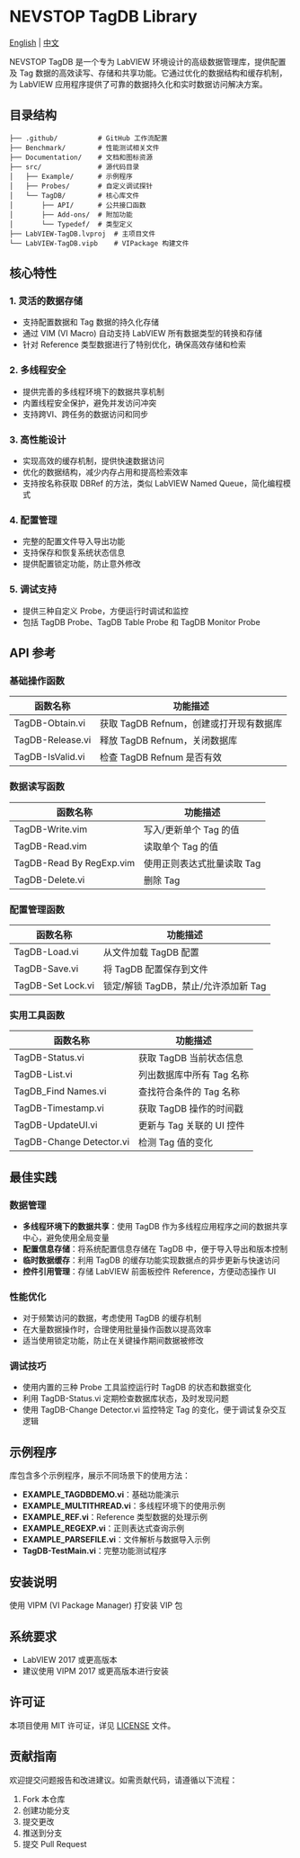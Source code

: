 # NEVSTOP TagDB Library

[English](./README(en).md) | [中文](./README.md)

NEVSTOP TagDB 是一个专为 LabVIEW 环境设计的高级数据管理库，提供配置及 Tag 数据的高效读写、存储和共享功能。它通过优化的数据结构和缓存机制，为 LabVIEW 应用程序提供了可靠的数据持久化和实时数据访问解决方案。

## 目录结构

```
├── .github/          # GitHub 工作流配置
├── Benchmark/        # 性能测试相关文件
├── Documentation/    # 文档和图标资源
├── src/              # 源代码目录
│   ├── Example/      # 示例程序
│   ├── Probes/       # 自定义调试探针
│   └── TagDB/        # 核心库文件
│       ├── API/      # 公共接口函数
│       ├── Add-ons/  # 附加功能
│       └── Typedef/  # 类型定义
├── LabVIEW-TagDB.lvproj  # 主项目文件
└── LabVIEW-TagDB.vipb    # VIPackage 构建文件
```

## 核心特性

### 1. 灵活的数据存储
- 支持配置数据和 Tag 数据的持久化存储
- 通过 VIM (VI Macro) 自动支持 LabVIEW 所有数据类型的转换和存储
- 针对 Reference 类型数据进行了特别优化，确保高效存储和检索

### 2. 多线程安全
- 提供完善的多线程环境下的数据共享机制
- 内置线程安全保护，避免并发访问冲突
- 支持跨VI、跨任务的数据访问和同步

### 3. 高性能设计
- 实现高效的缓存机制，提供快速数据访问
- 优化的数据结构，减少内存占用和提高检索效率
- 支持按名称获取 DBRef 的方法，类似 LabVIEW Named Queue，简化编程模式

### 4. 配置管理
- 完整的配置文件导入导出功能
- 支持保存和恢复系统状态信息
- 提供配置锁定功能，防止意外修改

### 5. 调试支持
- 提供三种自定义 Probe，方便运行时调试和监控
- 包括 TagDB Probe、TagDB Table Probe 和 TagDB Monitor Probe

## API 参考

### 基础操作函数

| 函数名称 | 功能描述 |
|---------|---------|
| TagDB-Obtain.vi | 获取 TagDB Refnum，创建或打开现有数据库 |
| TagDB-Release.vi | 释放 TagDB Refnum，关闭数据库 |
| TagDB-IsValid.vi | 检查 TagDB Refnum 是否有效 |

### 数据读写函数

| 函数名称 | 功能描述 |
|---------|---------|
| TagDB-Write.vim | 写入/更新单个 Tag 的值 |
| TagDB-Read.vim | 读取单个 Tag 的值 |
| TagDB-Read By RegExp.vim | 使用正则表达式批量读取 Tag |
| TagDB-Delete.vi | 删除 Tag |

### 配置管理函数

| 函数名称 | 功能描述 |
|---------|---------|
| TagDB-Load.vi | 从文件加载 TagDB 配置 |
| TagDB-Save.vi | 将 TagDB 配置保存到文件 |
| TagDB-Set Lock.vi | 锁定/解锁 TagDB，禁止/允许添加新 Tag |

### 实用工具函数

| 函数名称 | 功能描述 |
|---------|---------|
| TagDB-Status.vi | 获取 TagDB 当前状态信息 |
| TagDB-List.vi | 列出数据库中所有 Tag 名称 |
| TagDB_Find Names.vi | 查找符合条件的 Tag 名称 |
| TagDB-Timestamp.vi | 获取 TagDB 操作的时间戳 |
| TagDB-UpdateUI.vi | 更新与 Tag 关联的 UI 控件 |
| TagDB-Change Detector.vi | 检测 Tag 值的变化 |

## 最佳实践

### 数据管理
- **多线程环境下的数据共享**：使用 TagDB 作为多线程应用程序之间的数据共享中心，避免使用全局变量
- **配置信息存储**：将系统配置信息存储在 TagDB 中，便于导入导出和版本控制
- **临时数据缓存**：利用 TagDB 的缓存功能实现数据点的异步更新与快速访问
- **控件引用管理**：存储 LabVIEW 前面板控件 Reference，方便动态操作 UI

### 性能优化
- 对于频繁访问的数据，考虑使用 TagDB 的缓存机制
- 在大量数据操作时，合理使用批量操作函数以提高效率
- 适当使用锁定功能，防止在关键操作期间数据被修改

### 调试技巧
- 使用内置的三种 Probe 工具监控运行时 TagDB 的状态和数据变化
- 利用 TagDB-Status.vi 定期检查数据库状态，及时发现问题
- 使用 TagDB-Change Detector.vi 监控特定 Tag 的变化，便于调试复杂交互逻辑

## 示例程序

库包含多个示例程序，展示不同场景下的使用方法：

- **EXAMPLE_TAGDBDEMO.vi**：基础功能演示
- **EXAMPLE_MULTITHREAD.vi**：多线程环境下的使用示例
- **EXAMPLE_REF.vi**：Reference 类型数据的处理示例
- **EXAMPLE_REGEXP.vi**：正则表达式查询示例
- **EXAMPLE_PARSEFILE.vi**：文件解析与数据导入示例
- **TagDB-TestMain.vi**：完整功能测试程序

## 安装说明

使用 VIPM (VI Package Manager) 打安装 VIP 包

## 系统要求

- LabVIEW 2017 或更高版本
- 建议使用 VIPM 2017 或更高版本进行安装

## 许可证

本项目使用 MIT 许可证，详见 [LICENSE](LICENSE) 文件。

## 贡献指南

欢迎提交问题报告和改进建议。如需贡献代码，请遵循以下流程：
1. Fork 本仓库
2. 创建功能分支
3. 提交更改
4. 推送到分支
5. 提交 Pull Request


